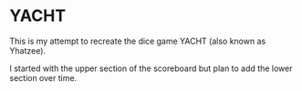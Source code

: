 # YACHT
This is my attempt to recreate the dice game YACHT (also known as Yhatzee).

I started with the upper section of the scoreboard but plan to add the lower section over time. 
